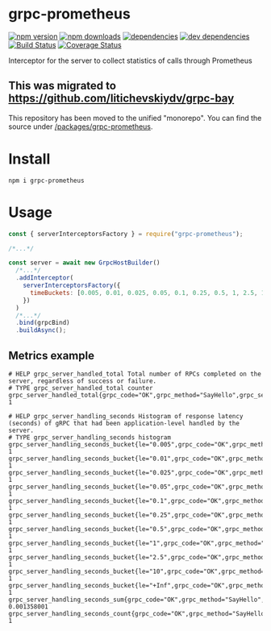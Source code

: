 # grpc-prometheus

[![npm version](https://badge.fury.io/js/grpc-prometheus.svg)](https://www.npmjs.com/package/grpc-prometheus)
[![npm downloads](https://img.shields.io/npm/dt/grpc-prometheus.svg)](https://www.npmjs.com/package/grpc-prometheus)
[![dependencies](https://img.shields.io/david/litichevskiydv/grpc-prometheus.svg)](https://www.npmjs.com/package/grpc-prometheus)
[![dev dependencies](https://img.shields.io/david/dev/litichevskiydv/grpc-prometheus.svg)](https://www.npmjs.com/package/grpc-prometheus)
[![Build Status](https://github.com/litichevskiydv/grpc-prometheus/actions/workflows/ci.yaml/badge.svg?branch=master)](https://github.com/litichevskiydv/grpc-prometheus/actions/workflows/ci.yaml)
[![Coverage Status](https://coveralls.io/repos/github/litichevskiydv/grpc-prometheus/badge.svg?branch=master)](https://coveralls.io/github/litichevskiydv/grpc-prometheus?branch=master)

Interceptor for the server to collect statistics of calls through Prometheus

## This was migrated to https://github.com/litichevskiydv/grpc-bay
This repository has been moved to the unified "monorepo". You can find the source under [/packages/grpc-prometheus](https://github.com/litichevskiydv/grpc-bay/tree/master/packages/grpc-prometheus).

# Install

`npm i grpc-prometheus`

# Usage

```javascript
const { serverInterceptorsFactory } = require("grpc-prometheus");

/*...*/

const server = await new GrpcHostBuilder()
  /*...*/
  .addInterceptor(
    serverInterceptorsFactory({
      timeBuckets: [0.005, 0.01, 0.025, 0.05, 0.1, 0.25, 0.5, 1, 2.5, 10],
    })
  )
  /*...*/
  .bind(grpcBind)
  .buildAsync();
```

## Metrics example

```
# HELP grpc_server_handled_total Total number of RPCs completed on the server, regardless of success or failure.
# TYPE grpc_server_handled_total counter
grpc_server_handled_total{grpc_code="OK",grpc_method="SayHello",grpc_service="v1.Greeter",grpc_type="unary"} 1

# HELP grpc_server_handling_seconds Histogram of response latency (seconds) of gRPC that had been application-level handled by the server.
# TYPE grpc_server_handling_seconds histogram
grpc_server_handling_seconds_bucket{le="0.005",grpc_code="OK",grpc_method="SayHello",grpc_service="v1.Greeter",grpc_type="unary"} 1
grpc_server_handling_seconds_bucket{le="0.01",grpc_code="OK",grpc_method="SayHello",grpc_service="v1.Greeter",grpc_type="unary"} 1
grpc_server_handling_seconds_bucket{le="0.025",grpc_code="OK",grpc_method="SayHello",grpc_service="v1.Greeter",grpc_type="unary"} 1
grpc_server_handling_seconds_bucket{le="0.05",grpc_code="OK",grpc_method="SayHello",grpc_service="v1.Greeter",grpc_type="unary"} 1
grpc_server_handling_seconds_bucket{le="0.1",grpc_code="OK",grpc_method="SayHello",grpc_service="v1.Greeter",grpc_type="unary"} 1
grpc_server_handling_seconds_bucket{le="0.25",grpc_code="OK",grpc_method="SayHello",grpc_service="v1.Greeter",grpc_type="unary"} 1
grpc_server_handling_seconds_bucket{le="0.5",grpc_code="OK",grpc_method="SayHello",grpc_service="v1.Greeter",grpc_type="unary"} 1
grpc_server_handling_seconds_bucket{le="1",grpc_code="OK",grpc_method="SayHello",grpc_service="v1.Greeter",grpc_type="unary"} 1
grpc_server_handling_seconds_bucket{le="2.5",grpc_code="OK",grpc_method="SayHello",grpc_service="v1.Greeter",grpc_type="unary"} 1
grpc_server_handling_seconds_bucket{le="10",grpc_code="OK",grpc_method="SayHello",grpc_service="v1.Greeter",grpc_type="unary"} 1
grpc_server_handling_seconds_bucket{le="+Inf",grpc_code="OK",grpc_method="SayHello",grpc_service="v1.Greeter",grpc_type="unary"} 1
grpc_server_handling_seconds_sum{grpc_code="OK",grpc_method="SayHello",grpc_service="v1.Greeter",grpc_type="unary"} 0.001358001
grpc_server_handling_seconds_count{grpc_code="OK",grpc_method="SayHello",grpc_service="v1.Greeter",grpc_type="unary"} 1
```
